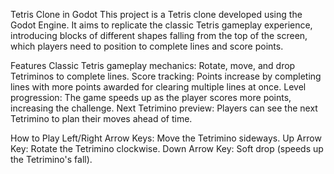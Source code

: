 Tetris Clone in Godot
This project is a Tetris clone developed using the Godot Engine. It aims to replicate the classic Tetris gameplay experience, introducing blocks of different shapes falling from the top of the screen, which players need to position to complete lines and score points.

Features
Classic Tetris gameplay mechanics: Rotate, move, and drop Tetriminos to complete lines.
Score tracking: Points increase by completing lines with more points awarded for clearing multiple lines at once.
Level progression: The game speeds up as the player scores more points, increasing the challenge.
Next Tetrimino preview: Players can see the next Tetrimino to plan their moves ahead of time.

How to Play
Left/Right Arrow Keys: Move the Tetrimino sideways.
Up Arrow Key: Rotate the Tetrimino clockwise.
Down Arrow Key: Soft drop (speeds up the Tetrimino's fall).
